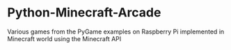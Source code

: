Python-Minecraft-Arcade
=======================

Various games from the PyGame examples on Raspberry Pi implemented in Minecraft world using the Minecraft API
